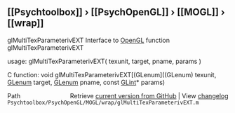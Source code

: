 ## [[Psychtoolbox]] &#8250; [[PsychOpenGL]] &#8250; [[MOGL]] &#8250; [[wrap]]

glMultiTexParameterivEXT  Interface to [OpenGL](OpenGL) function glMultiTexParameterivEXT  
  
usage:  glMultiTexParameterivEXT( texunit, target, pname, params )  
  
C function:  void glMultiTexParameterivEXT[(GLenum]((GLenum) texunit, [GLenum](GLenum) target, [GLenum](GLenum) pname, const [GLint](GLint)\* params)  




<div class="code_header" style="text-align:right;">
  <span style="float:left;">Path&nbsp;&nbsp;</span> <span class="counter">Retrieve <a href=
  "https://raw.github.com/Psychtoolbox-3/Psychtoolbox-3/beta/Psychtoolbox/PsychOpenGL/MOGL/wrap/glMultiTexParameterivEXT.m">current version from GitHub</a> | View <a href=
  "https://github.com/Psychtoolbox-3/Psychtoolbox-3/commits/beta/Psychtoolbox/PsychOpenGL/MOGL/wrap/glMultiTexParameterivEXT.m">changelog</a></span>
</div>
<div class="code">
  <code>Psychtoolbox/PsychOpenGL/MOGL/wrap/glMultiTexParameterivEXT.m</code>
</div>

